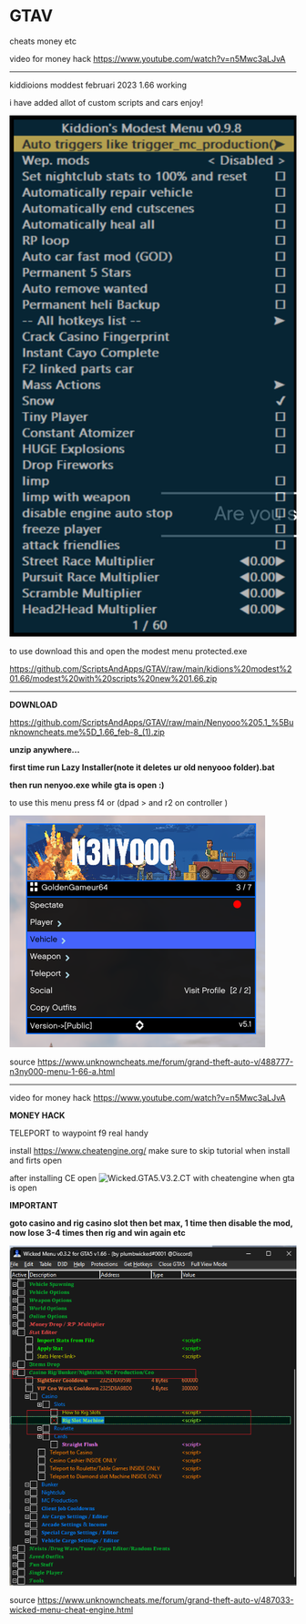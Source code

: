 # GTAV
cheats money etc 

video for money hack https://www.youtube.com/watch?v=n5Mwc3aLJvA

-------------------------------------------------------------------------------------------


kiddioions moddest februari 2023 1.66 working

i have added allot of custom scripts and cars enjoy!

![alt text](https://raw.githubusercontent.com/ScriptsAndApps/gtav/main/custom.png)

to use download this and open the modest menu protected.exe

https://github.com/ScriptsAndApps/GTAV/raw/main/kidions%20modest%201.66/modest%20with%20scripts%20new%201.66.zip

-------------------------------------

**DOWNLOAD**

https://github.com/ScriptsAndApps/GTAV/raw/main/Nenyooo%205.1_%5Bunknowncheats.me%5D_1.66_feb-8_(1).zip

**unzip anywhere...**

**first time run Lazy Installer(note it deletes ur old nenyooo folder).bat**

**then run nenyoo.exe while gta is open :)**

to use this menu press f4 or (dpad > and r2 on controller )


![alt text](https://raw.githubusercontent.com/ScriptsAndApps/gtav/main/nenyoo.png)

source
https://www.unknowncheats.me/forum/grand-theft-auto-v/488777-n3ny000-menu-1-66-a.html

-----------------------------------------------

video for money hack https://www.youtube.com/watch?v=n5Mwc3aLJvA

**MONEY HACK**

 TELEPORT to waypoint f9 real handy

install https://www.cheatengine.org/ make sure to skip tutorial when install and firts open

after installing CE open ![Wicked.GTA5.V3.2.CT](https://github.com/ScriptsAndApps/gtav/blob/main/Wicked.GTA5.V3.2.CT) with cheatengine when gta is open 

**IMPORTANT**

**goto casino and rig casino slot then bet max, 1 time then disable the mod, now lose 3-4 times then rig and win again etc**

![alt text](https://raw.githubusercontent.com/ScriptsAndApps/gtav/main/slot.png)

source
https://www.unknowncheats.me/forum/grand-theft-auto-v/487033-wicked-menu-cheat-engine.html

